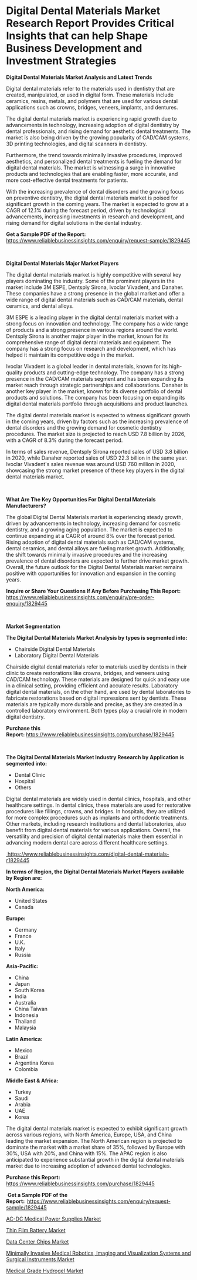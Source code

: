 <p><h1>Digital Dental Materials Market Research Report Provides Critical Insights that can help Shape Business Development and Investment Strategies</h1></p><p><strong>Digital Dental Materials Market Analysis and Latest Trends</strong></p>
<p><p>Digital dental materials refer to the materials used in dentistry that are created, manipulated, or used in digital form. These materials include ceramics, resins, metals, and polymers that are used for various dental applications such as crowns, bridges, veneers, implants, and dentures.</p><p>The digital dental materials market is experiencing rapid growth due to advancements in technology, increasing adoption of digital dentistry by dental professionals, and rising demand for aesthetic dental treatments. The market is also being driven by the growing popularity of CAD/CAM systems, 3D printing technologies, and digital scanners in dentistry.</p><p>Furthermore, the trend towards minimally invasive procedures, improved aesthetics, and personalized dental treatments is fueling the demand for digital dental materials. The market is witnessing a surge in innovative products and technologies that are enabling faster, more accurate, and more cost-effective dental treatments for patients.</p><p>With the increasing prevalence of dental disorders and the growing focus on preventive dentistry, the digital dental materials market is poised for significant growth in the coming years. The market is expected to grow at a CAGR of 12.1% during the forecast period, driven by technological advancements, increasing investments in research and development, and rising demand for digital solutions in the dental industry.</p></p>
<p><strong>Get a Sample PDF of the Report:&nbsp;</strong> <a href="https://www.reliablebusinessinsights.com/enquiry/request-sample/1829445">https://www.reliablebusinessinsights.com/enquiry/request-sample/1829445</a></p>
<p>&nbsp;</p>
<p><strong>Digital Dental Materials Major Market Players</strong></p>
<p><p>The digital dental materials market is highly competitive with several key players dominating the industry. Some of the prominent players in the market include 3M ESPE, Dentsply Sirona, Ivoclar Vivadent, and Danaher. These companies have a strong presence in the global market and offer a wide range of digital dental materials such as CAD/CAM materials, dental ceramics, and dental alloys.</p><p>3M ESPE is a leading player in the digital dental materials market with a strong focus on innovation and technology. The company has a wide range of products and a strong presence in various regions around the world. Dentsply Sirona is another major player in the market, known for its comprehensive range of digital dental materials and equipment. The company has a strong focus on research and development, which has helped it maintain its competitive edge in the market.</p><p>Ivoclar Vivadent is a global leader in dental materials, known for its high-quality products and cutting-edge technology. The company has a strong presence in the CAD/CAM materials segment and has been expanding its market reach through strategic partnerships and collaborations. Danaher is another key player in the market, known for its diverse portfolio of dental products and solutions. The company has been focusing on expanding its digital dental materials portfolio through acquisitions and product launches.</p><p>The digital dental materials market is expected to witness significant growth in the coming years, driven by factors such as the increasing prevalence of dental disorders and the growing demand for cosmetic dentistry procedures. The market size is projected to reach USD 7.8 billion by 2026, with a CAGR of 8.3% during the forecast period.</p><p>In terms of sales revenue, Dentsply Sirona reported sales of USD 3.8 billion in 2020, while Danaher reported sales of USD 22.3 billion in the same year. Ivoclar Vivadent's sales revenue was around USD 760 million in 2020, showcasing the strong market presence of these key players in the digital dental materials market.</p></p>
<p>&nbsp;</p>
<p><strong>What Are The Key Opportunities For Digital Dental Materials Manufacturers?</strong></p>
<p><p>The global Digital Dental Materials market is experiencing steady growth, driven by advancements in technology, increasing demand for cosmetic dentistry, and a growing aging population. The market is expected to continue expanding at a CAGR of around 8% over the forecast period. Rising adoption of digital dental materials such as CAD/CAM systems, dental ceramics, and dental alloys are fueling market growth. Additionally, the shift towards minimally invasive procedures and the increasing prevalence of dental disorders are expected to further drive market growth. Overall, the future outlook for the Digital Dental Materials market remains positive with opportunities for innovation and expansion in the coming years.</p></p>
<p><strong>Inquire or Share Your Questions If Any Before Purchasing This Report:</strong> <a href="https://www.reliablebusinessinsights.com/enquiry/pre-order-enquiry/1829445">https://www.reliablebusinessinsights.com/enquiry/pre-order-enquiry/1829445</a></p>
<p>&nbsp;</p>
<p><strong>Market Segmentation</strong></p>
<p><strong>The Digital Dental Materials Market Analysis by types is segmented into:</strong></p>
<p><ul><li>Chairside Digital Dental Materials</li><li>Laboratory Digital Dental Materials</li></ul></p>
<p><p>Chairside digital dental materials refer to materials used by dentists in their clinic to create restorations like crowns, bridges, and veneers using CAD/CAM technology. These materials are designed for quick and easy use in a clinical setting, providing efficient and accurate results. Laboratory digital dental materials, on the other hand, are used by dental laboratories to fabricate restorations based on digital impressions sent by dentists. These materials are typically more durable and precise, as they are created in a controlled laboratory environment. Both types play a crucial role in modern digital dentistry.</p></p>
<p><strong>Purchase this Report:&nbsp;</strong><a href="https://www.reliablebusinessinsights.com/purchase/1829445">https://www.reliablebusinessinsights.com/purchase/1829445</a></p>
<p>&nbsp;</p>
<p><strong>The Digital Dental Materials Market Industry Research by Application is segmented into:</strong></p>
<p><ul><li>Dental Clinic</li><li>Hospital</li><li>Others</li></ul></p>
<p><p>Digital dental materials are widely used in dental clinics, hospitals, and other healthcare settings. In dental clinics, these materials are used for restorative procedures like fillings, crowns, and bridges. In hospitals, they are utilized for more complex procedures such as implants and orthodontic treatments. Other markets, including research institutions and dental laboratories, also benefit from digital dental materials for various applications. Overall, the versatility and precision of digital dental materials make them essential in advancing modern dental care across different healthcare settings.</p></p>
<p><a href="https://www.reliablebusinessinsights.com/digital-dental-materials-r1829445">&nbsp;https://www.reliablebusinessinsights.com/digital-dental-materials-r1829445</a></p>
<p><strong>In terms of Region, the Digital Dental Materials Market Players available by Region are:</strong></p>
<p>
    <p> <strong> North America: </strong>
        <ul>
            <li>United States</li>
            <li>Canada</li>
        </ul>
        </p> 
    <p> <strong> Europe: </strong>
        <ul>
            <li>Germany</li>
            <li>France</li>
            <li>U.K.</li>
            <li>Italy</li>
            <li>Russia</li>
        </ul>
        </p> 
    <p> <strong> Asia-Pacific: </strong>
        <ul>
            <li>China</li>
            <li>Japan</li>
            <li>South Korea</li>
            <li>India</li>
            <li>Australia</li>
            <li>China Taiwan</li>
            <li>Indonesia</li>
            <li>Thailand</li>
            <li>Malaysia</li>
        </ul>
        </p> 
    <p> <strong> Latin America: </strong>
        <ul>
            <li>Mexico</li>
            <li>Brazil</li>
            <li>Argentina Korea</li>
            <li>Colombia</li>
        </ul>
        </p> 
    <p> <strong> Middle East & Africa: </strong>
        <ul>
            <li>Turkey</li>
            <li>Saudi</li>
            <li>Arabia</li>
            <li>UAE</li>
            <li>Korea</li>
        </ul>
    </p>
    </p>
<p><p>The digital dental materials market is expected to exhibit significant growth across various regions, with North America, Europe, USA, and China leading the market expansion. The North American region is projected to dominate the market with a market share of 35%, followed by Europe with 30%, USA with 20%, and China with 15%. The APAC region is also anticipated to experience substantial growth in the digital dental materials market due to increasing adoption of advanced dental technologies.</p></p>
<p><strong>Purchase this Report: </strong><a href="https://www.reliablebusinessinsights.com/purchase/1829445">https://www.reliablebusinessinsights.com/purchase/1829445</a></p>
<p>&nbsp;<strong>Get a Sample PDF of the Report:&nbsp;&nbsp;</strong><a href="https://www.reliablebusinessinsights.com/enquiry/request-sample/1829445">https://www.reliablebusinessinsights.com/enquiry/request-sample/1829445</a></p>
<p><strong></strong></p>
<p><p><a href="https://github.com/brentleyjimmiealvaradoz4l1rea/Market-Research-Report-List-3/blob/main/ac-dc-medical-power-supplies-market.md">AC-DC Medical Power Supplies Market</a></p><p><a href="https://medium.com/@richard_ellings/global-thin-film-battery-market-share-and-growth-opportunities-and-market-size-growing-with-a-cagr-ceffa3fed122">Thin Film Battery Market</a></p><p><a href="https://medium.com/@salennagilmor/future-trends-in-global-data-center-chips-market-market-insights-and-analysis-from-2024-to-2031-in-23b4300dad4e">Data Center Chips Market</a></p><p><a href="https://github.com/YashRP12/Market-Research-Report-List-5/blob/main/minimally-invasive-medical-robotics-imaging-and-visualization-systems-and-surgical-instruments-market.md">Minimally Invasive Medical Robotics, Imaging and Visualization Systems and Surgical Instruments Market</a></p><p><a href="https://github.com/abigailsutherland7889/Market-Research-Report-List-1/blob/main/medical-grade-hydrogel-market.md">Medical Grade Hydrogel Market</a></p></p>